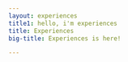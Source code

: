 ```yaml
---
layout: experiences
title1: hello, i'm experiences
title: Experiences
big-title: Experiences is here!

---
```

